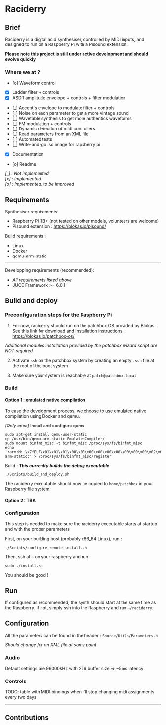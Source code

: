 # Raciderry

## Brief
Raciderry is a digital acid synthesiser, controlled by MIDI inputs, and designed
to run on a Raspberry Pi with a Pisound extension.

**Please note this project is still under active development and should evolve
quickly**

### Where we at ?
 - [o] Waveform control
 - [x] Ladder filter + controls
 - [x] ASDR amplitude envelope + controls + filter modulation
 - [_] Accent's envelope to modulate filter + controls
 - [_] Noise on each parameter to get a more vintage sound
 - [_] Wavetable synthesis to get more authentics waveforms
 - [_] FM modulation + controls
 - [_] Dynamic detection of midi controllers
 - [_] Read parameters from an XML file
 - [_] Automated tests
 - [_] Write-and-go iso image for rapsberry pi
 - [x] Documentation
 - [o] Readme

 *[_] : Not implemented   
 [x] : Implemented  
 [o] : Implemented, to be improved*

## Requirements
Synthesiser requirements:
 - Raspberry Pi 3B+ (not tested on other models, volunteers are welcome)
 - Pisound extension : https://blokas.io/pisound/

Build requirements :
 - Linux
 - Docker
 - qemu-arm-static

---

Developping requirements (recommended):
 - *All requirements listed above*
 - JUCE Framework >= 6.0.1

## Build and deploy

### Preconfiguration steps for the Raspberry Pi
1. For now, raciderry should run on the patchbox OS provided by Blokas. See this 
link for download and installation instructions :  
https://blokas.io/patchbox-os/

*Additional modules installation provided by the patchbox wizard script are NOT
required*

2. Activate `ssh` on the patchbox system by creating an empty `.ssh` file at
the root of the boot system

3. Make sure your system is reachable at `patch@patchbox.local`


### Build
#### Option 1 : emulated native compilation
To ease the development process, we choose to use emulated native compilation
using Docker and qemu. 


*[Only once]* Install  and configure qemu
```shell
sudo apt-get install qemu-user-static
cp /usr/bin/qemu-arm-static EmulatedCompiler/
sudo mount binfmt_misc -t binfmt_misc /proc/sys/fs/binfmt_misc
echo ':arm:M::\x7fELF\x01\x01\x01\x00\x00\x00\x00\x00\x00\x00\x00\x00\x02\x00\x28\x00:\xff\xff\xff\xff\xff\xff\xff\x00\xff\xff\xff\xff\xff\xff\xff\xff\xfe\xff\xff\xff:/usr/bin/qemu-arm-static:' > /proc/sys/fs/binfmt_misc/register
```

Build : ***This currenlty builds the debug executable***
```shell
./Scripts/build_and_deploy.sh
```

The raciderry executable should now be copied to `home/patchbox` in your 
Raspberry file system

#### Option 2 : TBA

### Configuration
This step is needed to make sure the raciderry executable starts at startup and 
with the proper parameters

First, on your building host (probably x86_64 Linux), run :
```shell
./Scripts/configure_remote_install.sh
```

Then, ssh at `~` on your raspberry and run :
```shell
sudo ./install.sh
```

You should be good !


## Run
If configured as recommended, the synth should start at the same time as the 
Raspberry. If not, simply ssh into the Raspberry and run `~/raciderry`.

## Configuration
All the parameters can be found in the header : `Source/Utils/Parameters.h`

*Should change for an XML file at some point*

### Audio
Default settings are 96000kHz with 256 buffer size => ~5ms latency

### Controls
TODO: table with MIDI bindings when I'll stop changing midi assignments every
two days

---
## Contributions


